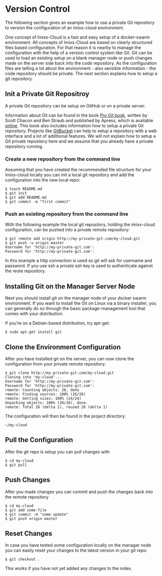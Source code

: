 # Version Control

The following section gives an example how to use a private Git repository to version the configuration of an imixs-cloud environment. 

One concept of Imixs-Cloud is a fast and easy setup of a docker-swarm environment. All concepts of Imixs-Cloud are based on clearly structured files based configuration. For that reason it is nearby to manage the configuration with the help of a version control system like Git.
Git can be used to load an existing setup on a blank manager node or push changes made on the server side back into the code repository. As the configuration files are telling a lot about the environment - also sensible information - the code repository should be private. The next section explains how to setup a git repository. 


## Init a Private Git Repositroy

A private Git repository can be setup on GitHub or on a private server. 

Information about Git can be found in the book [Pro Git book](https://git-scm.com/book/en/v2), written by Scott Chacon and Ben Straub and published by Apress, which is available [online](https://git-scm.com/book/en/v2). This book also includes information how to setup a private Git repository. Projects like [GitBucket](https://github.com/gitbucket/gitbucket) can help to setup a repository with a web interface and a lot of additional features.  We will not explain how to setup a Git private repository here and we assume that you already have a private repository running. 



### Create a new repository from the command line

Assuming that you have created the recommended file structure for your imixs-cloud locally you can init a local git repository and add the configuration into the new local repo:

	$ touch README.md
	$ git init
	$ git add README.md
	$ git commit -m "first commit"


### Push an existing repository from the command line

With the following example the local git repository, holding the imixs-cloud configuration, can be pushed into a private remote repository:
 
	$ git remote add origin http://my-private-git.com/my-cloud.git
	$ git push -u origin master
	Username for 'http://my-private-git.com': 
	Password for 'http://my-private-git.com': 

In this example a http connection is used so git will ask for username and password. If you use ssh a private ssh key is used to authenticate against the reote repository. 


## Installing Git on the Manager Server Node

Next you should install git on the manager node of your docker swarm environment.
If you want to install the Git on Linux via a binary installer, you can generally do so through the basic package-management tool that comes with your distribution. 

If you’re on a Debian-based distribution, try apt-get:

	$ sudo apt-get install git



## Clone the Environment Configuration 

After you have installed git on the server, you can now clone the configuration from your private remote repository: 


	$ git clone http://my-private-git.com/my-cloud.git
	Cloning into 'my-cloud'...
	Username for 'http://my-private-git.com': 
	Password for 'http://my-private-git.com': 
	remote: Counting objects: 26, done
	remote: Finding sources: 100% (26/26)
	remote: Getting sizes: 100% (24/24)
	Unpacking objects: 100% (26/26), done.
	remote: Total 26 (delta 1), reused 26 (delta 1)
	
	
The configuration will then be found in the project directory:

	~/my-cloud
	

## Pull the Configuration 	

After the git repo is setup you can pull changes with

	$ cd my-cloud
	$ git pull


## Push Changes 	

After you made changes you can commit and push the changes back into the remote repository

	$ cd my-cloud
	$ git add some-file
	$ git commit -m "some update"
	$ git push origin master


## Reset Changes 

In case you have tested some configuration locally on the manager node you can easily reset your changes to the latest version in your git repo: 

	$ git checkout .
	
This works if you have not yet added any changes to the index. 
 